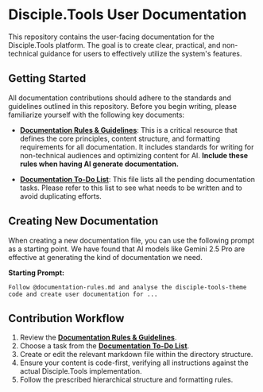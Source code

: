 # Disciple.Tools User Documentation

This repository contains the user-facing documentation for the Disciple.Tools platform. The goal is to create clear, practical, and non-technical guidance for users to effectively utilize the system's features.

## Getting Started

All documentation contributions should adhere to the standards and guidelines outlined in this repository. Before you begin writing, please familiarize yourself with the following key documents:

- **[Documentation Rules & Guidelines](./documentation-rules.md)**: This is a critical resource that defines the core principles, content structure, and formatting requirements for all documentation. It includes standards for writing for non-technical audiences and optimizing content for AI. **Include these rules when having AI generate documentation.**

- **[Documentation To-Do List](./todo.md)**: This file lists all the pending documentation tasks. Please refer to this list to see what needs to be written and to avoid duplicating efforts.

## Creating New Documentation

When creating a new documentation file, you can use the following prompt as a starting point. We have found that AI models like Gemini 2.5 Pro are effective at generating the kind of documentation we need.

**Starting Prompt:**
```
Follow @documentation-rules.md and analyse the disciple-tools-theme code and create user documentation for ...
``` 

## Contribution Workflow

1.  Review the **[Documentation Rules & Guidelines](./documentation-rules.md)**.
2.  Choose a task from the **[Documentation To-Do List](./todo.md)**.
3.  Create or edit the relevant markdown file within the directory structure.
4.  Ensure your content is code-first, verifying all instructions against the actual Disciple.Tools implementation.
5.  Follow the prescribed hierarchical structure and formatting rules.

